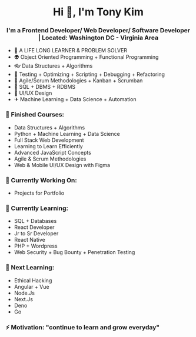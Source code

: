 <h1 align="center">Hi 👋, I'm Tony Kim</h1>

<h3 align="center"> I'm a Frontend Developer/ Web Developer/ Software Developer | Located: Washington DC - Virginia Area </h3>


+ 🦉 A LIFE LONG LEARNER & PROBLEM SOLVER 
+ 👽 Object Oriented Programming + Functional Programming 
+ 👓 Data Structures + Algorithms 
+ 🐞 Testing + Optimizing + Scripting + Debugging + Refactoring
+ 🙌 Agile/Scrum Methodologies + Kanban + Scrumban
+ 🛒 SQL + DBMS + RDBMS
+ 🎨 UI/UX Design 
+ ✈ Machine Learning + Data Science + Automation

### 🚀 Finished Courses: 
+ Data Structures + Algorithms
+ Python + Machine Learning + Data Science
+ Full Stack Web Development
+ Learning to Learn Efficiently
+ Advanced JavaScript Concepts
+ Agile & Scrum Methodologies
+ Web & Mobile UI/UX Design with Figma 


### 🔭 Currently Working On: 
+ Projects for Portfolio 

### 🦉 Currently Learning:
+ SQL + Databases
+ React Developer
+ Jr to Sr Developer 
+ React Native  
+ PHP + Wordpress 
+ Web Security + Bug Bounty + Penetration Testing 

### 💪 Next Learning: 
+ Ethical Hacking
+ Angular + Vue
+ Node.Js
+ Next.Js
+ Deno
+ Go

### ⚡ Motivation: "continue to learn and grow everyday"


